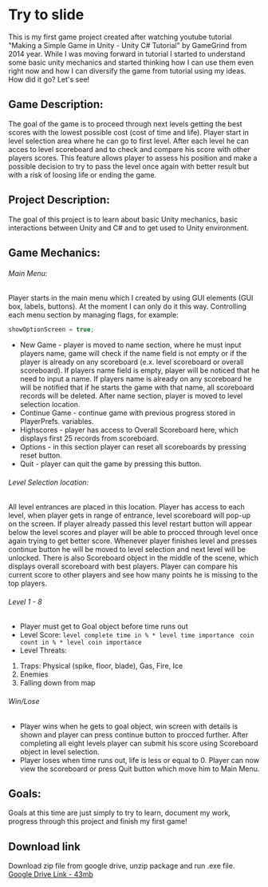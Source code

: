 # Try to slide
This is my first game project created after watching youtube tutorial "Making a Simple Game in Unity - Unity C# Tutorial" by GameGrind from 2014 year. While I was moving forward in tutorial I started to understand some basic unity mechanics and started thinking how I can use them even right now and how I can diversify the game from tutorial using my ideas. How did it go? Let's see! 

## Game Description:
The goal of the game is to proceed through next levels getting the best scores with the lowest possible cost (cost of time and life). Player start in level selection area where he can go to first level. After each level he can acces to level scoreboard and to check and compare his score with other players scores. This feature allows player to assess his position and make a possible decision to try to pass the level once again with better result but with a risk of loosing life or ending the game.

## Project Description:
The goal of this project is to learn about basic Unity mechanics, basic interactions between Unity and C#  and to get used to Unity environment.

## Game Mechanics:
###### Main Menu:
Player starts in the main menu which I created by using GUI elements (GUI box, labels, buttons). At the moment I can only do it this way. Controlling each menu section by managing flags, for example:
```csharp
showOptionScreen = true;
```
- New Game - player is moved to name section, where he must input players name, game will check if the name field is not empty or if the player is already on any scoreboard (e.x. level scoreboard or overall scoreboard). 
If players name field is empty, player will be noticed that he need to input a name.
If players name is already on any scoreboard he will be notified that if he starts the game with that name, all scoreboard records will be deleted.
After name section, player is moved to level selection location.
- Continue Game - continue game with previous progress stored in PlayerPrefs. variables.
- Highscores - player has access to Overall Scoreboard here, which displays first 25 records from scoreboard.
- Options - in this section player can reset all scoreboards by pressing reset button.
- Quit - player can quit the game by pressing this button.

###### Level Selection location:
All level entrances are placed in this location. Player has access to each level, when player gets in range of entrance, level scoreboard will pop-up on the screen. If player already passed this level restart button will appear below the level scores and player will be able to procced through level once again trying to get better score. Whenever player finishes level and presses continue button he will be moved to level selection and next level will be unlocked.
There is also Scoreboard object in the middle of the scene, which displays overall scoreboard with best players. Player can compare his current score to other players and see how many points he is missing to the top players.

###### Level 1 - 8
- Player must get to Goal object before time runs out
- Level Score:
`level complete time in % * level time importance `
`coin count in % * level coin importance`
- Level Threats:
1. Traps: Physical (spike, floor, blade), Gas, Fire, Ice
1. Enemies
1. Falling down from map

###### Win/Lose
- Player wins when he gets to goal object, win screen with details is shown and player can press continue button to procced further.
After completing all eight levels player can submit his score using Scoreboard object in level selection.
- Player loses when time runs out, life is less or equal to 0.
Player can now view the scoreboard or press Quit button which move him to Main Menu.

## Goals:
Goals at this time are just simply to try to learn, document my work, progress through this project and finish my first game!

## Download link
Download zip file from google drive, unzip package and run .exe file.  
[Google Drive Link - 43mb](https://drive.google.com/file/d/1kiW2mlkgiXp5ULNOwT17QpoJ2bwUDyWV/view?usp=sharing)
